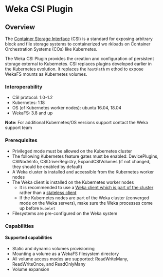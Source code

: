 # Weka CSI Plugin

## Overview

The [Container Storage Interface](https://github.com/container-storage-interface/spec/blob/master/spec.md) \(CSI\) is a standard for exposing arbitrary block and file storage systems to containerized wo
rkloads on Container Orchestration Systems \(COs\) like Kubernetes.

The Weka CSI Plugin provides the creation and configuration of persistent storage external to Kubernetes. CSI replaces plugins developed earlier in the Kubernetes evolution. It replaces the `hostPath` m
ethod to expose WekaFS mounts as Kubernetes volumes.

### Interoperability

* CSI protocol: 1.0-1.2
* Kubernetes: 1.18
* OS \(of Kubernetes worker nodes\): ubuntu 16.04, 18.04
* WekaFS: 3.8 and up

**Note:** For additional Kubernetes/OS versions support contact the Weka support team

### Prerequisites

* Privileged mode must be allowed on the Kubernetes cluster
* The following Kubernetes feature gates must be enabled: DevicePlugins, CSINodeInfo, CSIDriverRegistry, ExpandCSIVolumes \(if not changed, they should be enabled by default\)
* A Weka cluster is installed and accessible from the Kubernetes worker nodes
* The Weka client is installed on the Kubernetes worker nodes
  * It is recommended to use a [Weka client which is part of the cluster](https://docs.weka.io/install/bare-metal/adding-clients-bare-metal#adding-clients-which-are-always-part-of-the-cluster) rather than a [stateless
 client](https://docs.weka.io/install/bare-metal/adding-clients-bare-metal#adding-stateless-clients)
  * If the Kubernetes nodes are part of the Weka cluster \(converged mode on the Weka servers\), make sure the Weka processes come up before `kubelet`
* Filesystems are pre-configured on the Weka system

### Capabilities

#### Supported capabilities

* Static and dynamic volumes provisioning
* Mounting a volume as a WekaFS filesystem directory
* All volume access modes are supported: ReadWriteMany, ReadWriteOnce, and ReadOnlyMany
* Volume expansion

